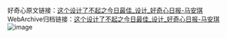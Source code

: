 好奇心原文链接：[这个设计了不起之今日最佳_设计_好奇心日报-马安琪 ](https://www.qdaily.com/articles/12317.html)
WebArchive归档链接：[这个设计了不起之今日最佳_设计_好奇心日报-马安琪 ](http://web.archive.org/web/20160421065713/http://www.qdaily.com/articles/12317.html)
![image](http://ww3.sinaimg.cn/large/007d5XDply1g3wii1yt72j30oycmqb29)